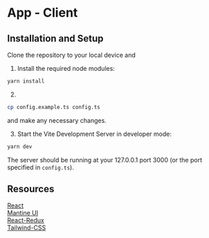 # App - Client

## Installation and Setup

Clone the repository to your local device and

1. Install the required node modules:

```bash
yarn install
```

2. 
```bash
cp config.example.ts config.ts
```
 and make any necessary changes.

3. Start the Vite Development Server in developer mode:

```bash
yarn dev
```

The server should be running at your 127.0.0.1 port 3000 (or the port specified in `config.ts`).

## Resources

[React](https://reactjs.org/) \
[Mantine UI](https://mantine.dev/) \
[React-Redux](https://react-redux.js.org/) \
[Tailwind-CSS](https://tailwindcss.com/)
